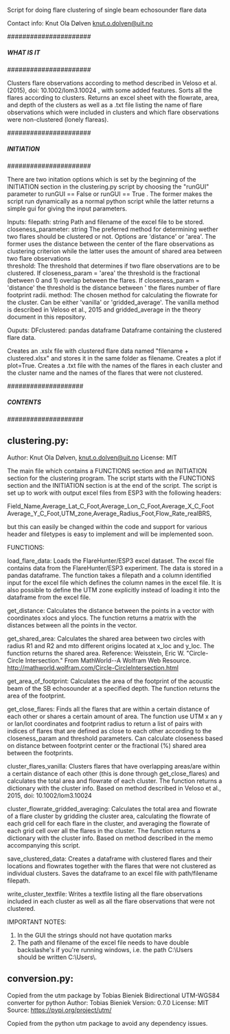Script for doing flare clustering of single beam echosounder 
flare data

Contact info: 
Knut Ola Dølven
knut.o.dolven@uit.no

######################
##### WHAT IS IT #####
######################

Clusters flare observations according to method described in 
Veloso et al. (2015), doi: 10.1002/lom3.10024 , with some 
added features. Sorts all the flares according to clusters. 
Returns an excel sheet with the flowrate, area, and depth of 
the clusters as well as a .txt file listing the name of flare 
observations which were included in clusters and which flare 
observations were non-clustered (lonely flareas). 


######################
##### INITIATION #####
######################

There are two initation options which is set by the 
beginning of the INITIATION section in the clustering.py script 
by choosing the "runGUI" parameter to runGUI == False or 
runGUI == True . The former makes the script run dynamically
as a normal python script while the latter returns a simple
gui for giving the input parameters. 

Inputs: 
filepath: string 
	Path and filename of the excel file to be stored. 	
closeness_parameter: string
	The preferred method for determining wether two flares
	should be clustered or not. Options are 'distance' or 
	'area'. The former uses the distance between the center of 
	the flare observations as clustering criterion while the 
	latter uses the amount of shared area between two flare 
	observations	
threshold: The threshold that determines if two flare observations are to 
	be clustered. If closeness_param = 'area' the threshold is the 
	fractional (between 0 and 1) overlap between the flares. If 
	closeness_param = 'distance' the threshold is the distance between '
	the flares number of flare footprint radii.
method: The chosen method for calculating the flowrate for the cluster. Can
	be either 'vanilla' or 'gridded_average'. The vanilla method is 
	described in Veloso et al., 2015 and gridded_average in the theory
	document in this repository.

Ouputs: 
DFclustered: pandas dataframe
	Dataframe containing the clustered flare data.

Creates an .xslx file with clustered flare data named "filename + clustered.xlsx"
and stores it in the same folder as filename. Creates a plot if plot=True. 
Creates a .txt file with the names of the flares in each cluster and the cluster 
name and the names of the flares that were not clustered.


####################
##### CONTENTS #####
####################

clustering.py:
-----------------------------------------------
Author: Knut Ola Dølven, knut.o.dolven@uit.no
License: MIT

The main file which contains a FUNCTIONS section and 
an INITIATION section for the clustering program. 
The script starts with the FUNCTIONS section and the 
INITIATION section is at the end of the script. The
script is set up to work with output excel files from ESP3
with the following headers: 

Field_Name,Average_Lat_C_Foot,Average_Lon_C_Foot,Average_X_C_Foot
Average_Y_C_Foot,UTM_zone,Average_Radius_Foot,Flow_Rate_realBRS,

but this can easily be changed within the code and 
support for various header and filetypes is easy to implement
and will be implemented soon. 


FUNCTIONS:

load_flare_data: Loads the FlareHunter/ESP3 excel 
dataset. The excel file contains data from the
FlareHunter/ESP3 experiment. The data is stored 
in a pandas dataframe. The function takes a filepath 
and a column identified input for the excel file
which defines the column names in the excel file. 
It is also possible to define the UTM zone explicitly 
instead of loading it into the dataframe from the excel file.

get_distance: Calculates the distance between the points 
in a vector with coordinates xlocs and ylocs.
The function returns a matrix with the distances
between all the points in the vector.

get_shared_area: Calculates the shared area between two
 circles with radius R1 and R2 and mto different origins 
located at x_loc and y_loc. The function returns the shared area.
Reference: Weisstein, Eric W. "Circle-Circle Intersection." 
From MathWorld--A Wolfram Web Resource. 
http://mathworld.wolfram.com/Circle-CircleIntersection.html

get_area_of_footprint: Calculates the area of the footprint
 of the acoustic beam of the SB echosounder at a specified 
depth. The function returns the area of the footprint.

get_close_flares: Finds all the flares that are within 
a certain distance of each other or shares a certain
amount of area. The function use UTM x an y or lan/lot
 coordinates and footprint radius to return a list of pairs 
with indices of flares that are defined as close to each 
other according to the closeness_param and threshold 
parameters. Can calculate closeness based on distance between 
footprint center or the fractional (%) shared area between 
the footprints.

cluster_flares_vanilla: Clusters flares that have overlapping 
areas/are within a certain distance of each other (this is 
done through get_close_flares) and calculates the total area 
and flowrate of each cluster. The function returns a dictionary 
with the cluster info. Based on method described in
Veloso et al., 2015, doi: 10.1002/lom3.10024

cluster_flowrate_gridded_averaging: Calculates the total area 
and flowrate of a flare cluster by gridding the cluster area, 
calculating the flowrate of each grid cell for each flare in the 
cluster, and averaging the flowrate of each grid cell over all 
the flares in the cluster. The function returns a dictionary with 
the cluster info. Based on method described in the memo 
accompanying this script.

save_clustered_data: Creates a dataframe with clustered 
flares and their locations and flowrates together with
the flares that were not clustered as individual clusters. 
Saves the dataframe to an excel file with path/filename filepath.

write_cluster_textfile: Writes a textfile listing all the 
flare observations included in each cluster as well as all 
the flare observations that were not clustered.

IMPORTANT NOTES: 

1. In the GUI the strings should not have quotation marks 
2. The path and filename of the excel file needs to have double 
backslashe's if you're running windows, i.e. the path C:\Users\
should be written C:\\Users\\.


conversion.py: 
--------------------------------------------------------------
Copied from the utm package by Tobias Bieniek
Bidirectional UTM-WGS84 converter for python
Author: Tobias Bieniek
Version: 0.7.0
License: MIT
Source: https://pypi.org/project/utm/

Copied from the python utm package to avoid any
dependency issues.


 
